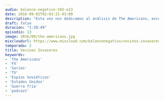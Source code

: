 ```yaml
---
audio: balance-negativo-t02-e13
date: 2016-09-02T02:03:21-03:00
description: "Esta vez nos dedicamos al análisis de The Americans, excelente serie del canal FX que recorre el día a día de dos espías soviéticos en Estados Unidos, en el marco de la Guerra Fría. También tenemos nuestro clásico bloque de recomendaciones y de saludos a los oyentes."
draft: false
duracion: "1:30:49"
episodio: 13
image: 2016/09/the-americans.jpg
mixcloudurl: https://www.mixcloud.com/balancenegativo/vecinos-invasores/
temporada: 2
title: Vecinos Invasores
keywords: 
- 'The Americans'
- 'FX'
- 'Series'
- 'TV'
- 'Espías Soviéticos'
- 'Estados Unidos'
- 'Guerra fría'
- 'podcast'
---
```



